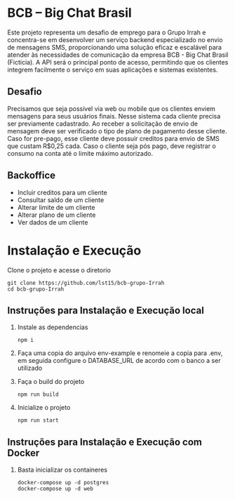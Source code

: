 # BCB – Big Chat Brasil

Este projeto representa um desafio de emprego para o Grupo Irrah e concentra-se em desenvolver um serviço backend especializado no envio de mensagens SMS, proporcionando uma solução eficaz e escalável para atender às necessidades de comunicação da empresa BCB - Big Chat Brasil (Ficticia). A API será o principal ponto de acesso, permitindo que os clientes integrem facilmente o serviço em suas aplicações e sistemas existentes.

## Desafio

Precisamos que seja possível via web ou mobile que os clientes enviem mensagens para seus usuários finais. Nesse sistema cada cliente precisa ser previamente cadastrado. Ao receber a solicitação de envio de mensagem deve ser verificado o tipo de plano de pagamento desse cliente. Caso for pre-pago, esse cliente deve possuir creditos para envio de SMS que custam R$0,25 cada. Caso o cliente seja pós pago, deve registrar o consumo na conta até o limite máximo autorizado.

## Backoffice

 * Incluir creditos para um cliente
 * Consultar saldo de um cliente
 * Alterar limite de um cliente
 * Alterar plano de um cliente
 * Ver dados de um cliente

# Instalação e Execução

Clone o projeto e acesse o diretorio
   
   ```
   git clone https://github.com/lst15/bcb-grupo-Irrah
   cd bcb-grupo-Irrah
   ```

## Instruções para Instalação e Execução local

1. Instale as dependencias
   
   ```
   npm i
   ```

2. Faça uma copia do arquivo env-example e renomeie a copia para .env, em seguida configure o DATABASE_URL de acordo com o banco a ser utilizado
3. Faça o build do projeto

   ```
   npm run build
   ```

4. Inicialize o projeto

    ```
    npm run start
    ```

## Instruções para Instalação e Execução com Docker

1. Basta inicializar os containeres

   ```
   docker-compose up -d postgres
   docker-compose up -d web   
   ```
